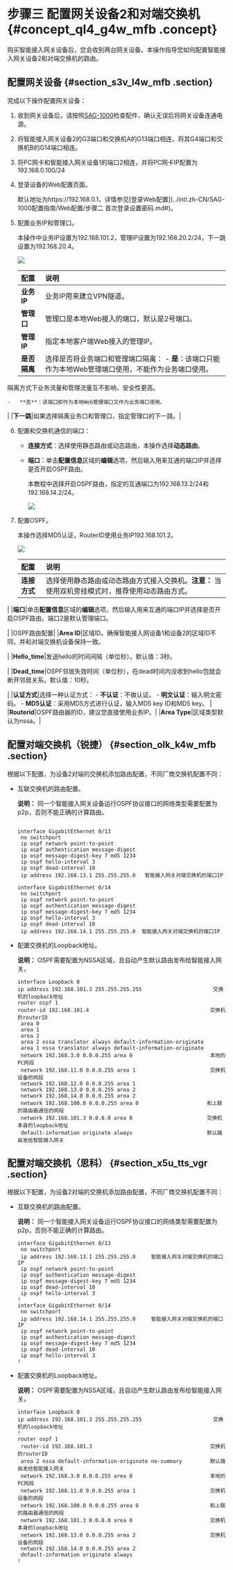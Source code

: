 # 步骤三 配置网关设备2和对端交换机 {#concept_ql4_g4w_mfb .concept}

购买智能接入网关设备后，您会收到两台网关设备。本操作指导您如何配置智能接入网关设备2和对端交换机的路由。

## 配置网关设备 {#section_s3v_l4w_mfb .section}

完成以下操作配置网关设备：

1.  收到网关设备后，请按照[SAG-1000](../intl.zh-CN/产品简介/智能接入网关设备/SAG-1000.md#)检查配件，确认无误后将网关设备连通电源。
2.  将智能接入网关设备2的G3端口和交换机A的G13端口相连，将其G4端口和交换机B的G14端口相连。
3.  将PC网卡和智能接入网关设备1的端口2相连，并将PC网卡IP配置为192.168.0.100/24
4.  登录设备的Web配置页面。

    默认地址为https://192.168.0.1，详情参见[登录Web配置](../intl.zh-CN/SAG-1000配置指南/Web配置/步骤二 首次登录设置密码.md#)。

5.  配置业务IP和管理口。

    本操作中业务IP设置为192.168.101.2，管理IP设置为192.168.20.2/24，下一跳设置为192.168.20.4。

    ![](http://static-aliyun-doc.oss-cn-hangzhou.aliyuncs.com/assets/img/23999/155530805313925_zh-CN.png)

    |配置|说明|
    |:-|:-|
    |**业务IP**|业务IP用来建立VPN隧道。|
    |**管理口**|管理口是本地Web接入的端口，默认是2号端口。|
    |**管理IP**|指定本地客户端Web接入的管理IP。|
    |**是否隔离**|选择是否将业务端口和管理端口隔离：     -   **是**：该端口只能作为本地Web管理端口使用，不能作为业务端口使用。

隔离方式下业务流量和管理流量互不影响，安全性更高。

    -   **否**：该端口即作为本地Web管理端口又作为业务端口使用。
 |
    |**下一跳**|如果选择隔离业务口和管理口，指定管理口的下一跳。|

6.  配置和交换机通信的端口：
    -   **连接方式**：选择使用静态路由或动态路由，本操作选择**动态路由**。
    -   **端口**：单击**配置信息**区域的**编辑**选项，然后输入用来互通的端口IP并选择是否开启OSPF路由。

        本教程中选择开启OSPF路由，指定的互通端口为192.168.13.2/24和192.168.14.2/24。

        ![](http://static-aliyun-doc.oss-cn-hangzhou.aliyuncs.com/assets/img/23999/155530805313926_zh-CN.png)

7.  配置OSPF。

    本操作选择MD5认证，RouterID使用业务IP192.168.101.2。

    ![](http://static-aliyun-doc.oss-cn-hangzhou.aliyuncs.com/assets/img/23999/155530805313927_zh-CN.png)

    |配置|说明|
    |:-|:-|
    |**连接方式**|选择使用静态路由或动态路由方式接入交换机。**注意：** 当使用双机旁挂模式时，推荐使用动态路由方式。

|
    |**端口**|单击**配置信息**区域的**编辑**选项，然后输入用来互通的端口IP并选择是否开启OSPF路由。端口2是默认管理端口。

|
    |OSPF路由配置|
    |**Area ID**|区域ID。确保智能接入网设备1和设备2的区域ID不同，并和对端交换机设备保持一致。

|
    |**Hello\_time**|发送hello的时间间隔（单位秒）。默认值：3秒。

|
    |**Dead\_time**|OSPF邻居失效时间（单位秒），在dead时间内没收到hello包就会断开邻居关系。默认值：10秒。

|
    |**认证方式**|选择一种认证方式：    -   **不认证**：不做认证。
    -   **明文认证**：输入明文密码。
    -   **MD5认证**：采用MD5方式进行认证，输入MD5 key ID和MD5 key。
|
    |**Routerid**|OSPF路由器的ID，建议您直接使用业务IP。|
    |**Area Type**|区域类型默认为nssa。|


## 配置对端交换机（锐捷） {#section_olk_k4w_mfb .section}

根据以下配置，为设备2对端的交换机添加路由配置，不同厂商交换机配置不同：

-   互联交换机的路由配置。

    **说明：** 同一个智能接入网关设备运行OSPF协议接口的网络类型需要配置为p2p，否则不能正确的计算路由。

    ```
    
    interface GigabitEthernet 0/13
     no switchport
     ip ospf network point-to-point
     ip ospf authentication message-digest
     ip ospf message-digest-key 7 md5 1234
     ip ospf hello-interval 3
     ip ospf dead-interval 10
     ip address 192.168.13.1 255.255.255.0   智能接入网关对端交换机的端口IP
    
    interface GigabitEthernet 0/14
     no switchport
     ip ospf network point-to-point
     ip ospf authentication message-digest
     ip ospf message-digest-key 7 md5 1234
     ip ospf hello-interval 3
     ip ospf dead-interval 10
     ip address 192.168.14.1 255.255.255.0  智能接入网关对端交换机的端口IP
    ```

-   配置交换机的Loopback地址。

    **说明：** OSPF需要配置为NSSA区域，且自动产生默认路由发布给智能接入网关。

    ```
    interface Loopback 0
    ip address 192.168.101.3 255.255.255.255                       交换机的loopback地址
    router ospf 1
    router-id 192.168.101.4                                       交换机的routerID
     area 0
     area 1
     area 2
     area 2 nssa translator always default-information-originate
     area 1 nssa translator always default-information-originate
     network 192.168.3.0 0.0.0.255 area 0                         本地的PC网段
     network 192.168.11.0 0.0.0.255 area 1                        交换机设备的网段
     network 192.168.12.0 0.0.0.255 area 1
     network 192.168.13.0 0.0.0.255 area 2
     network 192.168.14.0 0.0.0.255 area 2
     network 192.168.100.0 0.0.0.255 area 0                      和上联的路由器通信的网段
     network 192.168.101.3 0.0.0.0 area 0                        交换机本身的loopback地址
     default-information originate always                        默认路由发给智能接入网关
    ```


## 配置对端交换机（思科） {#section_x5u_tts_vgr .section}

根据以下配置，为设备2对端的交换机添加路由配置，不同厂商交换机配置不同：

-   互联交换机的路由配置。

    **说明：** 同一个智能接入网关设备运行OSPF协议接口的网络类型需要配置为p2p，否则不能正确的计算路由。

    ``` {#codeblock_pp2_a9x_f01}
    interface GigabitEthernet 0/13
     no switchport
     ip address 192.168.13.1 255.255.255.0     智能接入网关对端交换机的端口IP
     ip ospf network point-to-point
     ip ospf authentication message-digest
     ip ospf message-digest-key 7 md5 1234
     ip ospf dead-interval 10
     ip ospf hello-interval 3
    !
    interface GigabitEthernet 0/14
     no switchport
     ip address 192.168.14.1 255.255.255.0     智能接入网关对端交换机的端口IP
     ip ospf network point-to-point
     ip ospf authentication message-digest
     ip ospf message-digest-key 7 md5 1234
     ip ospf dead-interval 10
     ip ospf hello-interval 3
    !
    ```

-   配置交换机的Loopback地址。

    **说明：** OSPF需要配置为NSSA区域，且自动产生默认路由发布给智能接入网关。

    ``` {#codeblock_2an_88r_fyn}
    interface Loopback 0
    ip address 192.168.101.3 255.255.255.255                       交换机的loopback地址
    !
    router ospf 1
     router-id 192.168.101.3                                      交换机的routerID
     area 2 nssa default-information-originate no-summary         默认路由发给智能接入网关
     network 192.168.3.0 0.0.0.255 area 0                         本地的PC网段
     network 192.168.11.0 0.0.0.255 area 1                        交换机设备的网段
     network 192.168.100.0 0.0.0.255 area 0                       和上联的路由器通信的网段
     network 192.168.101.3 0.0.0.0 area 0                         交换机本身的loopback地址
     network 192.168.13.0 0.0.0.255 area 2                        交换机设备的网段
     network 192.168.14.0 0.0.0.255 area 2
     default-information originate always
    !
    ```


